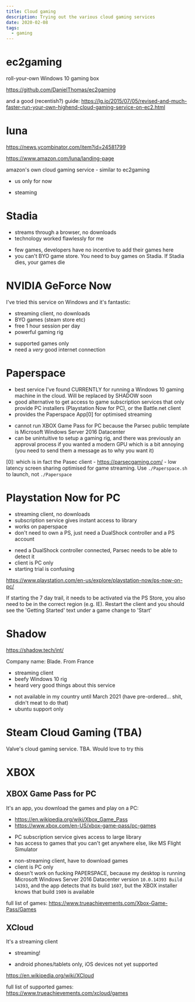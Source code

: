 ```yaml
---
title: Cloud gaming
description: Trying out the various cloud gaming services
date: 2020-02-08
tags:
  - gaming
---
```


# ec2gaming
roll-your-own Windows 10 gaming box

https://github.com/DanielThomas/ec2gaming

and a good (recentish?) guide: https://lg.io/2015/07/05/revised-and-much-faster-run-your-own-highend-cloud-gaming-service-on-ec2.html

# luna
https://news.ycombinator.com/item?id=24581799

https://www.amazon.com/luna/landing-page

amazon's own cloud gaming service - similar to ec2gaming

- us only for now
+ steaming



# Stadia
+ streams through a browser, no downloads
+ technology worked flawlessly for me
- few games, developers have no incentive to add their games here
- you can't BYO game store. You need to buy games on Stadia. If Stadia dies, your games die

# NVIDIA GeForce Now
I've tried this service on Windows and it's fantastic:
+ streaming client, no downloads
+ BYO games (steam store etc)
+ free 1 hour session per day
+ powerful gaming rig
- supported games only
- need a _very_ good internet connection

# Paperspace
+ best service I've found CURRENTLY for running a Windows 10 gaming machine in the cloud. Will be replaced by SHADOW soon
+ good alternative to get access to game subscription services that only provide PC installers (Playstation Now for PC), or the Battle.net client
+ provides the Paperspace App[0] for optimised streaming
- cannot run XBOX Game Pass for PC because the Parsec public template is Microsoft Windows Server 2016 Datacenter
- can be unintuitive to setup a gaming rig, and there was previously an approval process if you wanted a modern GPU which is a bit annoying (you need to send them a message as to why you want it)

[0]: which is in fact the Pasec client - https://parsecgaming.com/ - low latency screen sharing optimised for game streaming. Use `./Paperspace.sh` to launch, not `./Paperspace`

# Playstation Now for PC
+ streaming client, no downloads
+ subscription service gives instant access to library
+ works on paperspace
+ don't need to own a PS, just need a DualShock controller and a PS account
- need a DualShock controller connected, Parsec needs to be able to detect it
- client is PC only
- starting trial is confusing

https://www.playstation.com/en-us/explore/playstation-now/ps-now-on-pc/

If starting the 7 day trail, it needs to be activated via the PS Store, you also need to be in the correct region (e.g. IE). Restart the client and you should see the 'Getting Started' text under a game change to 'Start'

# Shadow
https://shadow.tech/int/

Company name: Blade. From France

+ streaming client
+ beefy Windows 10 rig
+ heard very good things about this service
- not available in my country until March 2021 (have pre-ordered... shit, didn't meat to do that)
- ubuntu support only

# Steam Cloud Gaming (TBA)
Valve's cloud gaming service. TBA. Would love to try this

# XBOX
## XBOX Game Pass for PC
It's an app, you download the games and play on a PC:
- https://en.wikipedia.org/wiki/Xbox_Game_Pass
- https://www.xbox.com/en-US/xbox-game-pass/pc-games

+ PC subscription service gives access to large library
+ has access to games that you can't get anywhere else, like MS Flight Simulator
- non-streaming client, have to download games
- client is PC only
- doesn't work on fucking PAPERSPACE, because my desktop is running Microsoft Windows Server 2016 Datacenter version `10.0.14393 Build 14393`, and the app detects that its build `1607`, but the XBOX installer knows that build `1909` is available

full list of games: https://www.trueachievements.com/Xbox-Game-Pass/Games

## XCloud
It's a streaming client

+ streaming!
- android phones/tablets only, iOS devices not yet supported

https://en.wikipedia.org/wiki/XCloud

full list of supported games: https://www.trueachievements.com/xcloud/games
